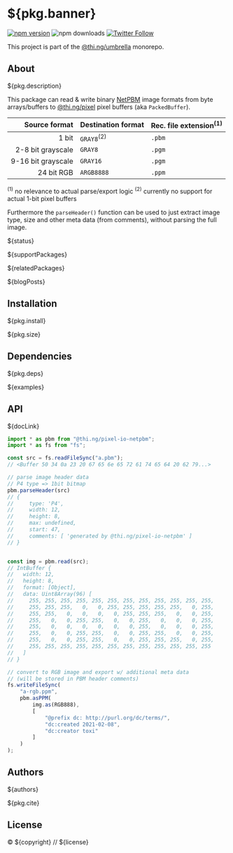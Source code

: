 # ${pkg.banner}

[![npm version](https://img.shields.io/npm/v/${pkg.name}.svg)](https://www.npmjs.com/package/${pkg.name})
![npm downloads](https://img.shields.io/npm/dm/${pkg.name}.svg)
[![Twitter Follow](https://img.shields.io/twitter/follow/thing_umbrella.svg?style=flat-square&label=twitter)](https://twitter.com/thing_umbrella)

This project is part of the
[@thi.ng/umbrella](https://github.com/thi-ng/umbrella/) monorepo.

<!-- TOC -->

## About

${pkg.description}

This package can read & write binary
[NetPBM](https://en.wikipedia.org/wiki/Netpbm) image formats from byte
arrays/buffers to
[@thi.ng/pixel](https://github.com/thi-ng/umbrella/tree/develop/packages/pixel)
pixel buffers (aka `PackedBuffer`).

|      Source format | Destination format    | Rec. file extension<sup>(1)</sup> |
|-------------------:|-----------------------|-----------------------------------|
|              1 bit | `GRAY8`<sup>(2)</sup> | `.pbm`                            |
|  2-8 bit grayscale | `GRAY8`               | `.pgm`                            |
| 9-16 bit grayscale | `GRAY16`              | `.pgm`                            |
|         24 bit RGB | `ARGB8888`            | `.ppm`                            |

<sup>(1)</sup> no relevance to actual parse/export logic
<sup>(2)</sup> currently no support for actual 1-bit pixel buffers

Furthermore the `parseHeader()` function can be used to just extract image type,
size and other meta data (from comments), without parsing the full image.

${status}

${supportPackages}

${relatedPackages}

${blogPosts}

## Installation

${pkg.install}

${pkg.size}

## Dependencies

${pkg.deps}

${examples}

## API

${docLink}

```ts
import * as pbm from "@thi.ng/pixel-io-netpbm";
import * as fs from "fs";

const src = fs.readFileSync("a.pbm");
// <Buffer 50 34 0a 23 20 67 65 6e 65 72 61 74 65 64 20 62 79...>

// parse image header data
// P4 type => 1bit bitmap
pbm.parseHeader(src)
// {
//     type: 'P4',
//     width: 12,
//     height: 8,
//     max: undefined,
//     start: 47,
//     comments: [ 'generated by @thi.ng/pixel-io-netpbm' ]
// }


const img = pbm.read(src);
// IntBuffer {
//   width: 12,
//   height: 8,
//   format: [Object],
//   data: Uint8Array(96) [
//     255, 255, 255, 255, 255, 255, 255, 255, 255, 255, 255, 255,
//     255, 255, 255,   0,   0, 255, 255, 255, 255, 255,   0, 255,
//     255, 255,   0,   0,   0,   0, 255, 255, 255,   0,   0, 255,
//     255,   0,   0, 255, 255,   0,   0, 255,   0,   0,   0, 255,
//     255,   0,   0,   0,   0,   0,   0, 255,   0,   0,   0, 255,
//     255,   0,   0, 255, 255,   0,   0, 255, 255,   0,   0, 255,
//     255,   0,   0, 255, 255,   0,   0, 255, 255, 255,   0, 255,
//     255, 255, 255, 255, 255, 255, 255, 255, 255, 255, 255, 255
//   ]
// }

// convert to RGB image and export w/ additional meta data
// (will be stored in PBM header comments)
fs.writeFileSync(
    "a-rgb.ppm",
    pbm.asPPM(
        img.as(RGB888),
        [
            "@prefix dc: http://purl.org/dc/terms/",
            "dc:created 2021-02-08",
            "dc:creator toxi"
        ]
    )
);
```

## Authors

${authors}

${pkg.cite}

## License

&copy; ${copyright} // ${license}
